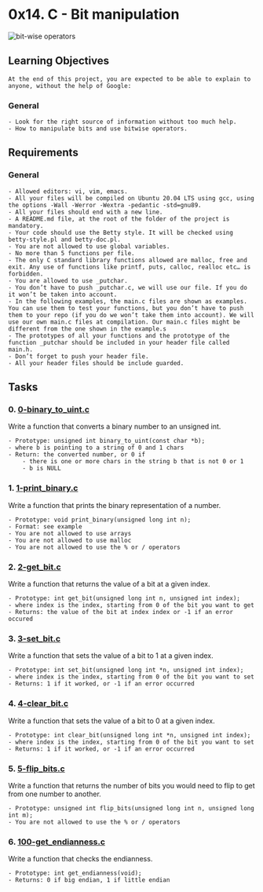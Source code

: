 # 0x14. C - Bit manipulation
![bit-wise operators](https://s3.amazonaws.com/intranet-projects-files/holbertonschool-low_level_programming/232/bitwise.PNG)

## Learning Objectives
	At the end of this project, you are expected to be able to explain to anyone, without the help of Google:

### General
	- Look for the right source of information without too much help.
	- How to manipulate bits and use bitwise operators.

## Requirements
### General
	- Allowed editors: vi, vim, emacs.
	- All your files will be compiled on Ubuntu 20.04 LTS using gcc, using the options -Wall -Werror -Wextra -pedantic -std=gnu89.
	- All your files should end with a new line.
	- A README.md file, at the root of the folder of the project is mandatory.
	- Your code should use the Betty style. It will be checked using betty-style.pl and betty-doc.pl.
	- You are not allowed to use global variables.
	- No more than 5 functions per file.
	- The only C standard library functions allowed are malloc, free and exit. Any use of functions like printf, puts, calloc, realloc etc… is forbidden.
	- You are allowed to use _putchar.
	- You don’t have to push _putchar.c, we will use our file. If you do it won’t be taken into account.
	- In the following examples, the main.c files are shown as examples. You can use them to test your functions, but you don’t have to push them to your repo (if you do we won’t take them into account). We will use our own main.c files at compilation. Our main.c files might be different from the one shown in the example.s
	- The prototypes of all your functions and the prototype of the function _putchar should be included in your header file called main.h.
	- Don’t forget to push your header file.
	- All your header files should be include guarded.

## Tasks
### 0. [0-binary_to_uint.c](https://github.com/Assiminee/alx-low_level_programming/blob/main/0x14-bit_manipulation/0-binary_to_uint.c)
Write a function that converts a binary number to an unsigned int.

	- Prototype: unsigned int binary_to_uint(const char *b);
	- where b is pointing to a string of 0 and 1 chars
	- Return: the converted number, or 0 if
		- there is one or more chars in the string b that is not 0 or 1
		- b is NULL

### 1. [1-print_binary.c](https://github.com/Assiminee/alx-low_level_programming/blob/main/0x14-bit_manipulation/1-print_binary.c)
Write a function that prints the binary representation of a number.

	- Prototype: void print_binary(unsigned long int n);
	- Format: see example
	- You are not allowed to use arrays
	- You are not allowed to use malloc
	- You are not allowed to use the % or / operators

### 2. [2-get_bit.c](https://github.com/Assiminee/alx-low_level_programming/blob/main/0x14-bit_manipulation/2-get_bit.c)
Write a function that returns the value of a bit at a given index.

	- Prototype: int get_bit(unsigned long int n, unsigned int index);
	- where index is the index, starting from 0 of the bit you want to get
	- Returns: the value of the bit at index index or -1 if an error occured

### 3. [3-set_bit.c](https://github.com/Assiminee/alx-low_level_programming/blob/main/0x14-bit_manipulation/3-set_bit.c)
Write a function that sets the value of a bit to 1 at a given index.

	- Prototype: int set_bit(unsigned long int *n, unsigned int index);
	- where index is the index, starting from 0 of the bit you want to set
	- Returns: 1 if it worked, or -1 if an error occurred

### 4. [4-clear_bit.c](https://github.com/Assiminee/alx-low_level_programming/blob/main/0x14-bit_manipulation/4-clear_bit.c)
Write a function that sets the value of a bit to 0 at a given index.

	- Prototype: int clear_bit(unsigned long int *n, unsigned int index);
	- where index is the index, starting from 0 of the bit you want to set
	- Returns: 1 if it worked, or -1 if an error occurred

### 5. [5-flip_bits.c](https://github.com/Assiminee/alx-low_level_programming/blob/main/0x14-bit_manipulation/5-flip_bits.c)
Write a function that returns the number of bits you would need to flip to get from one number to another.

	- Prototype: unsigned int flip_bits(unsigned long int n, unsigned long int m);
	- You are not allowed to use the % or / operators

### 6. [100-get_endianness.c](https://github.com/Assiminee/alx-low_level_programming/blob/main/0x14-bit_manipulation/100-get_endianness.c)
Write a function that checks the endianness.

	- Prototype: int get_endianness(void);
	- Returns: 0 if big endian, 1 if little endian
